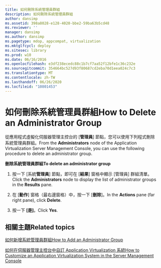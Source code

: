 ```yaml
---
title: 如何刪除系統管理員群組
description: 如何刪除系統管理員群組
author: dansimp
ms.assetid: 398a8028-e128-4020-bbe2-59ba63b5cd48
ms.reviewer: ''
manager: dansimp
ms.author: dansimp
ms.pagetype: mdop, appcompat, virtualization
ms.mktglfcycl: deploy
ms.sitesec: library
ms.prod: w10
ms.date: 06/16/2016
ms.openlocfilehash: e3df238ecedc88c1b7cf7aa52f12bfe1c36c232e
ms.sourcegitcommit: 354664bc527d93f80687cd2eba70d1eea024c7c3
ms.translationtype: MT
ms.contentlocale: zh-TW
ms.lasthandoff: 06/26/2020
ms.locfileid: "10801453"
---
```

# <span data-ttu-id="4b92f-103">如何刪除系統管理員群組</span><span class="sxs-lookup"><span data-stu-id="4b92f-103">How to Delete an Administrator Group</span></span>


<span data-ttu-id="4b92f-104">從應用程式虛擬化伺服器管理主控台的 [**管理員**] 節點，您可以使用下列程式刪除系統管理員群組。</span><span class="sxs-lookup"><span data-stu-id="4b92f-104">From the **Administrators** node of the Application Virtualization Server Management Console, you can use the following procedure to delete an administrator group.</span></span>

**<span data-ttu-id="4b92f-105">刪除系統管理員群組</span><span class="sxs-lookup"><span data-stu-id="4b92f-105">To delete an administrator group</span></span>**

1.  <span data-ttu-id="4b92f-106">按一下 [系統**管理員**] 節點，即可在 [**結果**] 窗格中顯示 [管理員] 群組清單。</span><span class="sxs-lookup"><span data-stu-id="4b92f-106">Click the **Administrators** node to display the list of administrator groups in the **Results** pane.</span></span>

2.  <span data-ttu-id="4b92f-107">在 [**動作**] 窗格（最右邊窗格）中，按一下 [**刪除**]。</span><span class="sxs-lookup"><span data-stu-id="4b92f-107">In the **Actions** pane (far right pane), click **Delete**.</span></span>

3.  <span data-ttu-id="4b92f-108">按一下 **\[是\]**。</span><span class="sxs-lookup"><span data-stu-id="4b92f-108">Click **Yes**.</span></span>

## <span data-ttu-id="4b92f-109">相關主題</span><span class="sxs-lookup"><span data-stu-id="4b92f-109">Related topics</span></span>


[<span data-ttu-id="4b92f-110">如何新增系統管理員群組</span><span class="sxs-lookup"><span data-stu-id="4b92f-110">How to Add an Administrator Group</span></span>](how-to-add-an-administrator-group.md)

[<span data-ttu-id="4b92f-111">如何在伺服器管理主控台中自訂 Application Virtualization 系統</span><span class="sxs-lookup"><span data-stu-id="4b92f-111">How to Customize an Application Virtualization System in the Server Management Console</span></span>](how-to-customize-an-application-virtualization-system-in-the-server-management-console.md)

 

 





